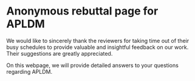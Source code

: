 # Anonymous rebuttal page for APLDM
We would like to sincerely thank the reviewers for taking time out of their busy schedules to provide valuable and insightful feedback on our work. Their suggestions are greatly appreciated.

On this webpage, we will provide detailed answers to your questions regarding APLDM.

